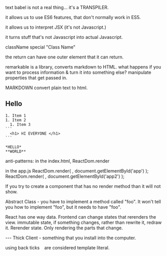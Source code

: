 text babel is not a real thing...
it's a TRANSPILER.

it allows us to use ES6 features, that don't normally work in ES5.

it allows us to interpret JSX (it's not Javascript.)

it turns stuff that's not Javascript into actual Javascript.

className special "Class Name"

the return can have one outer element that it can return.

remarkable is a library, converts markdown to HTML.
  what happens if you want to process information & turn it into something else?
  manipulate properties that get passed in.

MARKDOWN
  convert plain text to html.
  ## Hello
    1. Item 1
    1. Item 2
      1. Item 3
    ```
      <h1> HI EVERYONE </h1>
    ```

    *HELLO*
    **WORLD**

anti-patterns:
  in the index.html, ReactDom.render
  <div id="app"></div>
  <div id="app2"></div>
  in the app.js
  ReactDom.render(
    <CommentBox data={data} />,
    document.getElementById('app')
  );
  ReactDom.render(
    <CommentBox data={data} />,
    document.getElementById('app2')
  );

If you try to create a component that has no render method than it will not show.

Abstract Class - you have to implement a method called "foo". It won't tell you how to implement "foo", but it needs to have "foo".

React has one way data.
Frontend can change states that rerenders the view.
immutable state, if something changes, rather than rewrite it, redraw it.
Rerender state.
Only rendering the parts that change.

--- Thick Client - something that you install into the computer.

using back ticks ` ` are considered template literal.